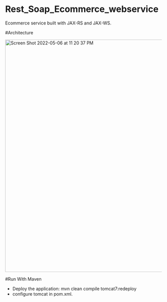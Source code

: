 # Rest_Soap_Ecommerce_webservice
Ecommerce service built with JAX-RS and JAX-WS.

#Architecture 

<img width="746" alt="Screen Shot 2022-05-06 at 11 20 37 PM" src="https://user-images.githubusercontent.com/45319166/167217995-f8b5b4d4-82e0-4348-abd8-79f66da144f3.png">

#Run With Maven
-  Deploy the application: mvn clean compile tomcat7:redeploy
-  configure tomcat in pom.xml.



